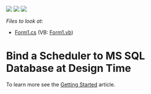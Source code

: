 <!-- default badges list -->
![](https://img.shields.io/endpoint?url=https://codecentral.devexpress.com/api/v1/VersionRange/128636497/15.2.4%2B)
[![](https://img.shields.io/badge/Open_in_DevExpress_Support_Center-FF7200?style=flat-square&logo=DevExpress&logoColor=white)](https://supportcenter.devexpress.com/ticket/details/T341685)
[![](https://img.shields.io/badge/📖_How_to_use_DevExpress_Examples-e9f6fc?style=flat-square)](https://docs.devexpress.com/GeneralInformation/403183)
<!-- default badges end -->
<!-- default file list -->
*Files to look at*:

* [Form1.cs](./CS/SchedulerDbExample/Form1.cs) (VB: [Form1.vb](./VB/SchedulerDbExample/Form1.vb))
<!-- default file list end -->
# Bind a Scheduler to MS SQL Database at Design Time


To learn more see the <a href="https://docs.devexpress.com/WindowsForms/2949/controls-and-libraries/scheduler/getting-started">Getting Started</a> article.

<br/>


